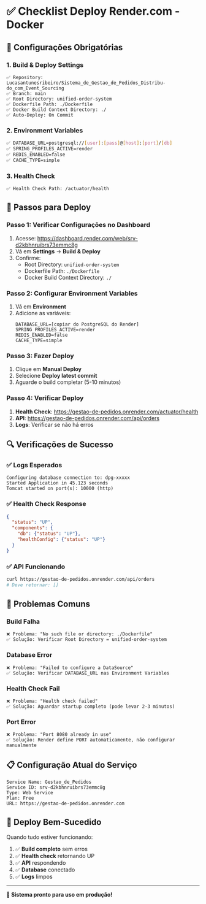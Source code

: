 # ✅ Checklist Deploy Render.com - Docker

## 🎯 Configurações Obrigatórias

### 1. **Build & Deploy Settings**
```
✅ Repository: Lucasantunesribeiro/Sistema_de_Gestao_de_Pedidos_Distribu-do_com_Event_Sourcing
✅ Branch: main
✅ Root Directory: unified-order-system
✅ Dockerfile Path: ./Dockerfile
✅ Docker Build Context Directory: ./
✅ Auto-Deploy: On Commit
```

### 2. **Environment Variables**
```bash
✅ DATABASE_URL=postgresql://[user]:[pass]@[host]:[port]/[db]
✅ SPRING_PROFILES_ACTIVE=render
✅ REDIS_ENABLED=false
✅ CACHE_TYPE=simple
```

### 3. **Health Check**
```
✅ Health Check Path: /actuator/health
```

## 🚀 Passos para Deploy

### **Passo 1: Verificar Configurações no Dashboard**
1. Acesse: https://dashboard.render.com/web/srv-d2kbhnruibrs73emmc8g
2. Vá em **Settings** → **Build & Deploy**
3. Confirme:
   - Root Directory: `unified-order-system`
   - Dockerfile Path: `./Dockerfile`
   - Docker Build Context Directory: `./`

### **Passo 2: Configurar Environment Variables**
1. Vá em **Environment**
2. Adicione as variáveis:
   ```
   DATABASE_URL=[copiar do PostgreSQL do Render]
   SPRING_PROFILES_ACTIVE=render
   REDIS_ENABLED=false
   CACHE_TYPE=simple
   ```

### **Passo 3: Fazer Deploy**
1. Clique em **Manual Deploy**
2. Selecione **Deploy latest commit**
3. Aguarde o build completar (5-10 minutos)

### **Passo 4: Verificar Deploy**
1. **Health Check**: https://gestao-de-pedidos.onrender.com/actuator/health
2. **API**: https://gestao-de-pedidos.onrender.com/api/orders
3. **Logs**: Verificar se não há erros

## 🔍 Verificações de Sucesso

### ✅ **Logs Esperados**
```
Configuring database connection to: dpg-xxxxx
Started Application in 45.123 seconds
Tomcat started on port(s): 10000 (http)
```

### ✅ **Health Check Response**
```json
{
  "status": "UP",
  "components": {
    "db": {"status": "UP"},
    "healthConfig": {"status": "UP"}
  }
}
```

### ✅ **API Funcionando**
```bash
curl https://gestao-de-pedidos.onrender.com/api/orders
# Deve retornar: []
```

## 🚨 Problemas Comuns

### **Build Falha**
```
❌ Problema: "No such file or directory: ./Dockerfile"
✅ Solução: Verificar Root Directory = unified-order-system
```

### **Database Error**
```
❌ Problema: "Failed to configure a DataSource"
✅ Solução: Verificar DATABASE_URL nas Environment Variables
```

### **Health Check Fail**
```
❌ Problema: "Health check failed"
✅ Solução: Aguardar startup completo (pode levar 2-3 minutos)
```

### **Port Error**
```
❌ Problema: "Port 8080 already in use"
✅ Solução: Render define PORT automaticamente, não configurar manualmente
```

## 📋 Configuração Atual do Serviço

```
Service Name: Gestao_de_Pedidos
Service ID: srv-d2kbhnruibrs73emmc8g
Type: Web Service
Plan: Free
URL: https://gestao-de-pedidos.onrender.com
```

## 🎉 Deploy Bem-Sucedido

Quando tudo estiver funcionando:

1. ✅ **Build completo** sem erros
2. ✅ **Health check** retornando UP
3. ✅ **API** respondendo
4. ✅ **Database** conectado
5. ✅ **Logs** limpos

---

**🚀 Sistema pronto para uso em produção!**